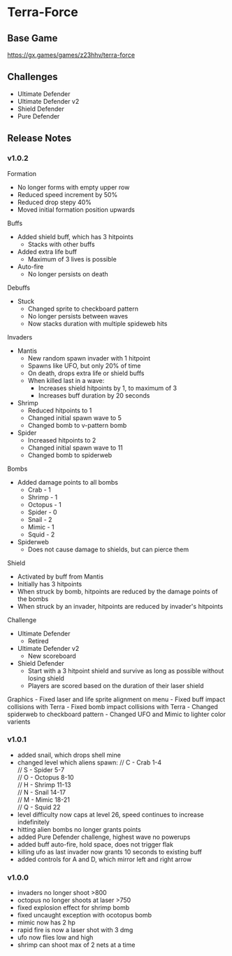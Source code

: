 # Terra-Force

## Base Game
https://gx.games/games/z23hhv/terra-force

## Challenges
- Ultimate Defender
- Ultimate Defender v2
- Shield Defender
- Pure Defender

## Release Notes

### v1.0.2

Formation
- No longer forms with empty upper row
- Reduced speed increment by 50%
- Reduced drop stepy 40%
- Moved initial formation position upwards

Buffs
- Added shield buff, which has 3 hitpoints
	- Stacks with other buffs
- Added extra life buff
	- Maximum of 3 lives is possible
- Auto-fire
	- No longer persists on death

Debuffs
- Stuck
	- Changed sprite to checkboard pattern
	- No longer persists between waves
	- Now stacks duration with multiple spideweb hits

Invaders
- Mantis
	- New random spawn invader with 1 hitpoint
	- Spawns like UFO, but only 20% of time
	- On death, drops extra life or shield buffs
	- When killed last in a wave:
		- Increases shield hitpoints by 1, to maximum of 3
		- Increases buff duration by 20 seconds
- Shrimp
	- Reduced hitpoints to 1
	- Changed initial spawn wave to 5
	- Changed bomb to v-pattern bomb
- Spider
	- Increased hitpoints to 2
	- Changed initial spawn wave to 11
	- Changed bomb to spiderweb

Bombs
- Added damage points to all bombs
	- Crab - 1
	- Shrimp - 1
	- Octopus - 1
	- Spider - 0
	- Snail - 2
	- Mimic - 1
	- Squid - 2 
- Spiderweb
	- Does not cause damage to shields, but can pierce them
	
Shield
- Activated by buff from Mantis
- Initially has 3 hitpoints
- When struck by bomb, hitpoints are reduced by the damage points of the bombs
- When struck by an invader, hitpoints are reduced by invader's hitpoints

Challenge
- Ultimate Defender
	- Retired
- Ultimate Defender v2
	- New scoreboard
- Shield Defender
	- Start with a 3 hitpoint shield and survive as long as possible without losing shield
	- Players are scored based on the duration of their laser shield

Graphics
	- Fixed laser and life sprite alignment on menu
	- Fixed buff impact collisions with Terra
	- Fixed bomb impact collisions with Terra
	- Changed spiderweb to checkboard pattern
	- Changed UFO and Mimic to lighter color varients


### v1.0.1

- added snail, which drops shell mine
- changed level which aliens spawn:
	// C - Crab 1-4			
	// S - Spider 5-7		
	// O - Octopus 8-10		
	// H - Shrimp 11-13		
	// N - Snail 14-17		
	// M - Mimic 18-21		
	// Q - Squid 22		
- level difficulty now caps at level 26, speed continues to increase indefinitely
- hitting alien bombs no longer grants points
- added Pure Defender challenge, highest wave no powerups
- added buff auto-fire, hold space, does not trigger flak
- killing ufo as last invader now grants 10 seconds to existing buff
- added controls for A and D, which mirror left and right arrow

### v1.0.0

- invaders no longer shoot >800
- octopus no longer shoots at laser >750
- fixed explosion effect for shrimp bomb
- fixed uncaught exception with ocotopus bomb
- mimic now has 2 hp
- rapid fire is now a laser shot with 3 dmg
- ufo now flies low and high
- shrimp can shoot max of 2 nets at a time
